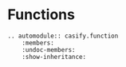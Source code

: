 # Functions

```{eval-rst}
.. automodule:: casify.function
    :members:
    :undoc-members:
    :show-inheritance:
```
